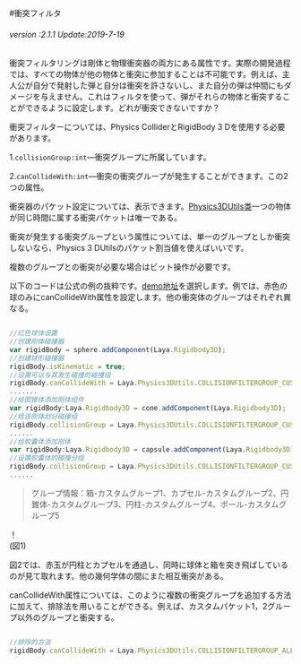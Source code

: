 #衝突フィルタ

###### *version :2.1.1   Update:2019-7-19*

衝突フィルタリングは剛体と物理衝突器の両方にある属性です。実際の開発過程では、すべての物体が他の物体と衝突に参加することは不可能です。例えば、主人公が自分で発射した弾と自分は衝突を許さないし、また自分の弾は仲間にもダメージを与えません。これはフィルタを使って、弾がそれらの物体と衝突することができるように設定します。どれが衝突できないですか？

衝突フィルターについては、Physics ColliderとRigidBody 3 Dを使用する必要があります。

1.`collisionGroup:int`—衝突グループに所属しています。

2.`canCollideWith:int`—衝突の衝突グループが発生することができます。この2つの属性。

衝突器のパケット設定については、表示できます。[Physics3DUtils类](https://layaair.ldc.layabox.com/api2/Chinese/index.html?category=3D&class=laya.d3.utils.Physics3DUtils)一つの物体が同じ時間に属する衝突パケットは唯一である。

衝突が発生する衝突グループという属性については、単一のグループとしか衝突しないなら、Physics 3 DUtilsのパケット割当値を使えばいいです。

複数のグループとの衝突が必要な場合はビット操作が必要です。

以下のコードは公式の例の抜粋です。[demo地址](https://layaair.ldc.layabox.com/demo2/?language=ch&category=3d&group=Physics3D&name=PhysicsWorld_CollisionFiflter)を選択します。例では、赤色の球のみにcanCollideWith属性を設定します。他の衝突体のグループはそれぞれ異なる。


```typescript

//红色球体设置
//创建刚体碰撞器
var rigidBody = sphere.addComponent(Laya.Rigidbody3D);
//创建球形碰撞器
rigidBody.isKinematic = true;
//设置可以与其发生碰撞的碰撞组
rigidBody.canCollideWith = Laya.Physics3DUtils.COLLISIONFILTERGROUP_CUSTOMFILTER1 | Laya.Physics3DUtils.COLLISIONFILTERGROUP_CUSTOMFILTER3 | Laya.Physics3DUtils.COLLISIONFILTERGROUP_CUSTOMFILTER5;//只与自定义组135碰撞(如果多组采用位操作）
.......
//给圆锥体添加刚体组件
var rigidBody:Laya.Rigidbody3D = cone.addComponent(Laya.Rigidbody3D);
//给该刚体划分碰撞组
rigidBody.collisionGroup = Laya.Physics3DUtils.COLLISIONFILTERGROUP_CUSTOMFILTER3;//自定义组3
......
//给胶囊体添加刚体
var rigidBody:Laya.Rigidbody3D = capsule.addComponent(Laya.Rigidbody3D);
//设置胶囊体的碰撞分组
rigidBody.collisionGroup = Laya.Physics3DUtils.COLLISIONFILTERGROUP_CUSTOMFILTER2;//自定义组2,会跳过碰撞
......
```


>グループ情報：箱-カスタムグループ1、カプセル-カスタムグループ2、円錐体-カスタムグループ3、円柱-カスタムグループ4、ボール-カスタムグループ5

！[](img/1.gif)<br/>(図1)

図2では、赤玉が円柱とカプセルを通過し、同時に球体と箱を突き飛ばしているのが見て取れます。他の幾何学体の間にまた相互衝突がある。

canCollideWith属性については、このように複数の衝突グループを追加する方法に加えて、排除法を用いることができる。例えば、カスタムパケット1，2グループ以外のグループと衝突する。


```typescript

//排除的方法
rigidBody.canCollideWith = Laya.Physics3DUtils.COLLISIONFILTERGROUP_ALLFILTER ^ Laya.Physics3DUtils.COLLISIONFILTERGROUP_CUSTOMFILTER1 ^ Laya.Physics3DUtils.COLLISIONFILTERGROUP_CUSTOMFILTER2;
```

